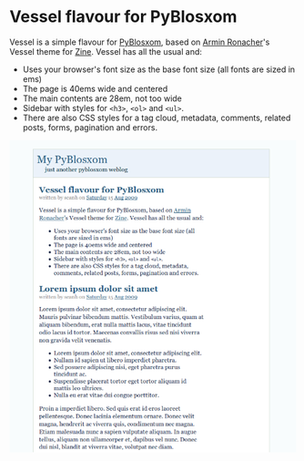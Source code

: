 # Vessel flavour for PyBlosxom

Vessel is a simple flavour for [PyBlosxom](http://pyblosxom.sourceforge.net/), based on [Armin Ronacher](http://lucumr.pocoo.org/)'s Vessel theme for [Zine](http://zine.pocoo.org/). Vessel has all the usual and:

*  Uses your browser's font size as the base font size (all
   fonts are sized in ems)
*  The page is 40ems wide and centered
*  The main contents are 28em, not too wide
*  Sidebar with styles for `<h3>`, `<ol>` and `<ul>`.
*  There are also CSS styles for a tag cloud, metadata, 
   comments, related posts, forms, pagination and errors.

<img src="http://github.com/seanh/PyBlosxom-vessel/raw/b1467444c7869b18074f30520c252866ad65f25a/Screenshot.png" />
